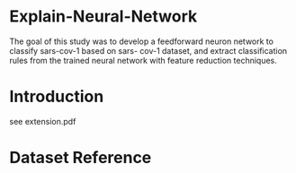 # Explain-Neural-Network
The goal of this study was to develop a feedforward neuron network to classify sars-cov-1 based on sars- cov-1 dataset, and extract classification rules from the trained neural network with feature reduction techniques.

# Introduction 
see extension.pdf 

# Dataset Reference
